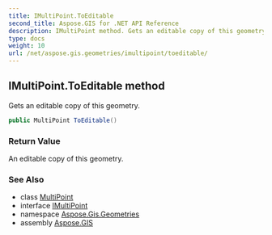 ```yaml
---
title: IMultiPoint.ToEditable
second_title: Aspose.GIS for .NET API Reference
description: IMultiPoint method. Gets an editable copy of this geometry
type: docs
weight: 10
url: /net/aspose.gis.geometries/imultipoint/toeditable/
---
```

## IMultiPoint.ToEditable method

Gets an editable copy of this geometry.

```csharp
public MultiPoint ToEditable()
```

### Return Value

An editable copy of this geometry.

### See Also

* class [MultiPoint](../../multipoint/)
* interface [IMultiPoint](../)
* namespace [Aspose.Gis.Geometries](../../imultipoint/)
* assembly [Aspose.GIS](../../../)


